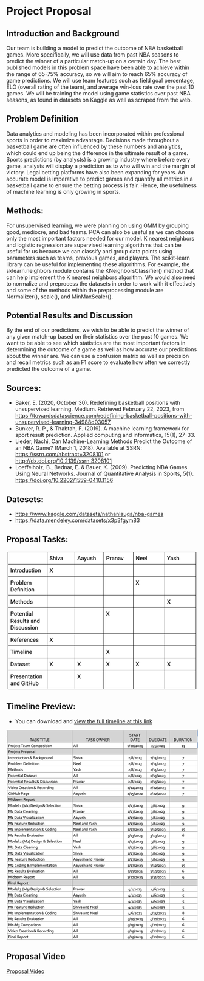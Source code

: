 # Project Proposal

## Introduction and Background

Our team is building a model to predict the outcome of NBA basketball games. More specifically, we will use data from past NBA seasons to predict the winner of a particular match-up on a certain day. The best published models in this problem space have been able to achieve within the range of 65-75% accuracy, so we will aim to reach 65% accuracy of game predictions. We will use team features such as field goal percentage, ELO (overall rating of the team), and average win-loss rate over the past 10 games. We will be training the model using game statistics over past NBA seasons, as found in datasets on Kaggle as well as scraped from the web.

## Problem Definition

Data analytics and modeling has been incorporated within professional sports in order to maximize advantage. Decisions made throughout a basketball game are often influenced by these numbers and analytics, which could end up being the difference in the ultimate result of a game. Sports predictions (by analysts) is a growing industry where before every game, analysts will display a prediction as to who will win and the margin of victory. Legal betting platforms have also been expanding for years. An accurate model is imperative to predict games and quantify all metrics in a basketball game to ensure the betting process is fair. Hence, the usefulness of machine learning is only growing in sports.

## Methods:

For unsupervised learning, we were planning on using GMM by grouping good, mediocre, and bad teams. PCA can also be useful as we can choose only the most important factors needed for our model. K nearest neighbors and logistic regression are supervised learning algorithms that can be useful for us because we can classify and group data points using parameters such as teams, previous games, and players. The scikit-learn library can be useful for implementing these algorithms. For example, the sklearn.neighbors module contains the KNeighborsClassifier() method that can help implement the K nearest neighbors algorithm. We would also need to normalize and preprocess the datasets in order to work with it effectively and some of the methods within the preprocessing module are Normalizer(), scale(), and MinMaxScaler().

## Potential Results and Discussion

By the end of our predictions, we wish to be able to predict the winner of any given match-up based on their statistics over the past 10 games. We want to be able to see which statistics are the most important factors in determining the outcome of a game as well as how accurate our predictions about the winner are. We can use a confusion matrix as well as precision and recall metrics such as an F1 score to evaluate how often we correctly predicted the outcome of a game.

## Sources:

- Baker, E. (2020, October 30). Redefining basketball positions with unsupervised learning. Medium. Retrieved February 22, 2023, from https://towardsdatascience.com/redefining-basketball-positions-with-unsupervised-learning-34988d03057
- Bunker, R. P., & Thabtah, F. (2019). A machine learning framework for sport result prediction. Applied computing and informatics, 15(1), 27-33.
- Lieder, Nachi, Can Machine-Learning Methods Predict the Outcome of an NBA Game? (March 1, 2018). Available at SSRN: https://ssrn.com/abstract=3208101 or http://dx.doi.org/10.2139/ssrn.3208101
- Loeffelholz, B., Bednar, E. & Bauer, K. (2009). Predicting NBA Games Using Neural Networks. Journal of Quantitative Analysis in Sports, 5(1). https://doi.org/10.2202/1559-0410.1156

## Datesets:

- https://www.kaggle.com/datasets/nathanlauga/nba-games
- https://data.mendeley.com/datasets/x3p3fgym83

## Proposal Tasks:

![Proposal Tasks](./public/Proposal%20Tasks.png)

## Timeline Preview:

- You can download and [view the full timeline at this link](https://github.gatech.edu/aseth44/ML-Proposal/blob/main/ML%20Project%20Gantt%20Chart.xlsx)

![Timeline Preview](./public/Timeline%20Preview.png)

## Proposal Video

[Proposal Video](https://mediaspace.gatech.edu/media/ML+Proposal+Video/1_1hisjti3)
